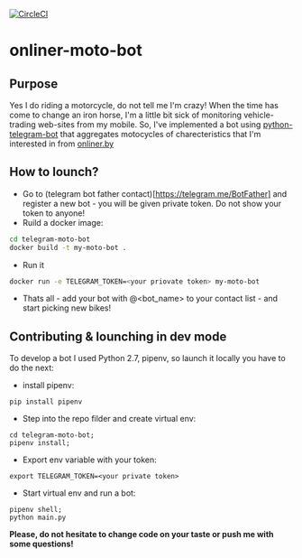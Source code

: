 [![CircleCI](https://circleci.com/gh/dzhitomirsky/telegram-moto-bot/tree/master.svg?style=svg)](https://circleci.com/gh/dzhitomirsky/telegram-moto-bot/tree/master)

# onliner-moto-bot

## Purpose
Yes I do riding a motorcycle, do not tell me I'm crazy! When the time has come to change an iron horse,
I'm a little bit sick of monitoring vehicle-trading web-sites from my mobile.
So, I've implemented a bot using [python-telegram-bot](https://github.com/python-telegram-bot/python-telegram-bot) that aggregates motocycles of charecteristics that I'm interested in from [onliner.by](https://mb.onliner.by/)


## How to lounch?
* Go to (telegram bot father contact)[https://telegram.me/BotFather] and register a new bot - you will be given private token. Do not show your token to anyone!
* Ruild a docker image:
```bash
cd telegram-moto-bot
docker build -t my-moto-bot .
```
* Run it
```bash
docker run -e TELEGRAM_TOKEN=<your priovate token> my-moto-bot
```
* Thats all - add your bot with @<bot_name> to your contact list - and start picking new bikes!

## Contributing & lounching in dev mode
To develop a bot I used Python 2.7, pipenv, so launch it locally you have to do the next:
* install pipenv:
```
pip install pipenv
```

* Step into the repo filder and create virtual env:
```
cd telegram-moto-bot;
pipenv install;
```

* Export env variable with your token:
```
export TELEGRAM_TOKEN=<your private token>
```
* Start virtual env and run a bot:
```
pipenv shell;
python main.py
```

**Please, do not hesitate to change code on your taste or push me with some questions!**

